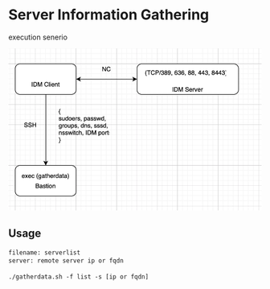 # Server Information Gathering

execution senerio

![picture](image.png)


## Usage

```
filename: serverlist
server: remote server ip or fqdn

./gatherdata.sh -f list -s [ip or fqdn]

```